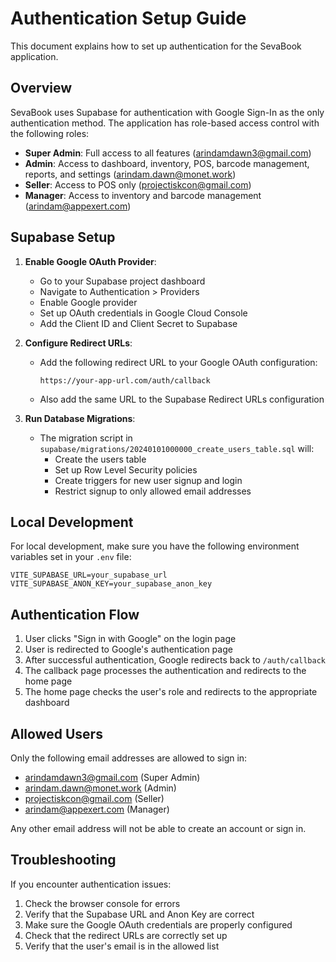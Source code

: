 # Authentication Setup Guide

This document explains how to set up authentication for the SevaBook application.

## Overview

SevaBook uses Supabase for authentication with Google Sign-In as the only authentication method. The application has role-based access control with the following roles:

- **Super Admin**: Full access to all features (arindamdawn3@gmail.com)
- **Admin**: Access to dashboard, inventory, POS, barcode management, reports, and settings (arindam.dawn@monet.work)
- **Seller**: Access to POS only (projectiskcon@gmail.com)
- **Manager**: Access to inventory and barcode management (arindam@appexert.com)

## Supabase Setup

1. **Enable Google OAuth Provider**:
   - Go to your Supabase project dashboard
   - Navigate to Authentication > Providers
   - Enable Google provider
   - Set up OAuth credentials in Google Cloud Console
   - Add the Client ID and Client Secret to Supabase

2. **Configure Redirect URLs**:
   - Add the following redirect URL to your Google OAuth configuration:
     ```
     https://your-app-url.com/auth/callback
     ```
   - Also add the same URL to the Supabase Redirect URLs configuration

3. **Run Database Migrations**:
   - The migration script in `supabase/migrations/20240101000000_create_users_table.sql` will:
     - Create the users table
     - Set up Row Level Security policies
     - Create triggers for new user signup and login
     - Restrict signup to only allowed email addresses

## Local Development

For local development, make sure you have the following environment variables set in your `.env` file:

```
VITE_SUPABASE_URL=your_supabase_url
VITE_SUPABASE_ANON_KEY=your_supabase_anon_key
```

## Authentication Flow

1. User clicks "Sign in with Google" on the login page
2. User is redirected to Google's authentication page
3. After successful authentication, Google redirects back to `/auth/callback`
4. The callback page processes the authentication and redirects to the home page
5. The home page checks the user's role and redirects to the appropriate dashboard

## Allowed Users

Only the following email addresses are allowed to sign in:

- arindamdawn3@gmail.com (Super Admin)
- arindam.dawn@monet.work (Admin)
- projectiskcon@gmail.com (Seller)
- arindam@appexert.com (Manager)

Any other email address will not be able to create an account or sign in.

## Troubleshooting

If you encounter authentication issues:

1. Check the browser console for errors
2. Verify that the Supabase URL and Anon Key are correct
3. Make sure the Google OAuth credentials are properly configured
4. Check that the redirect URLs are correctly set up
5. Verify that the user's email is in the allowed list
